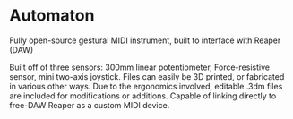 # Automaton
Fully open-source gestural MIDI instrument, built to interface with Reaper (DAW)

Built off of three sensors: 300mm linear potentiometer, Force-resistive sensor, mini two-axis joystick.
Files can easily be 3D printed, or fabricated in various other ways.
Due to the ergonomics involved, editable .3dm files are included for modifications or additions.
Capable of linking directly to free-DAW Reaper as a custom MIDI device.
